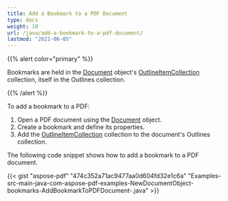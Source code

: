 ```yaml
---
title: Add a Bookmark to a PDF Document
type: docs
weight: 10
url: /java/add-a-bookmark-to-a-pdf-document/
lastmod: "2021-06-05"
---
```


{{% alert color="primary" %}}

Bookmarks are held in the [Document](https://apireference.aspose.com/java/pdf/com.aspose.pdf/Document) object's [OutlineItemCollection](https://apireference.aspose.com/java/pdf/com.aspose.pdf/OutlineItemCollection) collection, itself in the Outlines collection.

{{% /alert %}}

To add a bookmark to a PDF:

1. Open a PDF document using the [Document](https://apireference.aspose.com/java/pdf/com.aspose.pdf/Document) object.
1. Create a bookmark and define its properties.
1. Add the [OutlineItemCollection](https://apireference.aspose.com/java/pdf/com.aspose.pdf/OutlineItemCollection) collection to the document's Outlines collection.

The following code snippet shows how to add a bookmark to a PDF document.

{{< gist "aspose-pdf" "474c352a71ac9477aa0d604fd32e1c6a" "Examples-src-main-java-com-aspose-pdf-examples-NewDocumentObject-bookmarks-AddBookmarkToPDFDocument-.java" >}}
